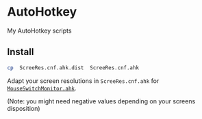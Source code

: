 # AutoHotkey
My AutoHotkey scripts


## Install

```bash
cp  ScreeRes.cnf.ahk.dist  ScreeRes.cnf.ahk
```
Adapt your screen resolutions in `ScreeRes.cnf.ahk` for [`MouseSwitchMonitor.ahk`](MouseSwitchMonitor.ahk). 

(Note: you might need negative values depending on your screens disposition)
